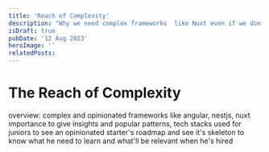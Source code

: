 ```yaml
---
title: 'Reach of Complexity'
description: "Why we need complex frameworks  like Nuxt even if we don't use them"
isDraft: true
pubDate: '12 Aug 2023'
heroImage: ''
relatedPosts: 
---
```


# The Reach of Complexity

overview: complex and opinionated frameworks like angular, nestjs, nuxt importance to give insights and popular patterns, tech stacks used for juniors to see an opinionated starter's roadmap and see it's skeleton to know what he need to learn and what'll be relevant when he's hired
